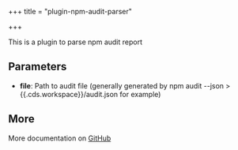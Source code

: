 +++
title = "plugin-npm-audit-parser"

+++

This is a plugin to parse npm audit report

## Parameters

* **file**: Path to audit file (generally generated by npm audit --json >{{.cds.workspace}}/audit.json for example)


## More

More documentation on [GitHub](https://github.com/ovh/cds/tree/master/contrib/grpcplugins/action/npm-audit-parser/README.md)
